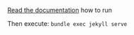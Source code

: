 [Read the documentation](https://docs.github.com/en/pages/setting-up-a-github-pages-site-with-jekyll/testing-your-github-pages-site-locally-with-jekyll) how to run

Then execute:
`bundle exec jekyll serve`
